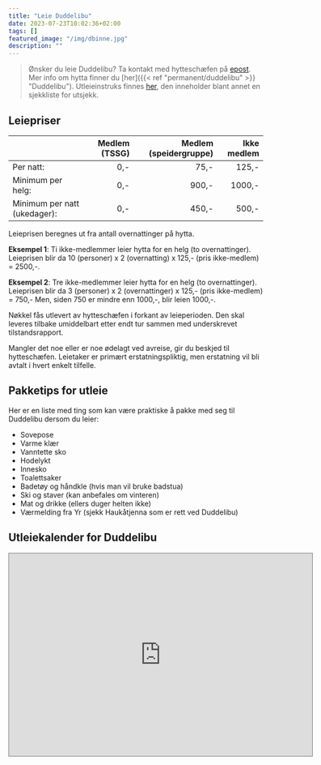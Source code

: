 ```yaml
---
title: "Leie Duddelibu"
date: 2023-07-23T10:02:36+02:00
tags: []
featured_image: "/img/dbinne.jpg"
description: ""
---
```


> Ønsker du leie Duddelibu? Ta kontakt med hytteschæfen på [epost](mailto:duddelibu@tssg.no).
> Mer info om hytta finner du [her]({{< ref "permanent/duddelibu" >}} "Duddelibu").
> Utleieinstruks finnes [her](/doc/utleieinstruks_no.pdf), den inneholder blant annet en sjekkliste for utsjekk.

## Leiepriser

| | Medlem (TSSG) | Medlem (speidergruppe) | Ikke medlem |
|:---|---:|---:|---:|
| Per natt: | 0,- | 75,- | 125,- |
| Minimum per helg: | 0,- | 900,- | 1000,- |
| Minimum per natt (ukedager): | 0,- | 450,- | 500,- |

Leieprisen beregnes ut fra antall overnattinger på hytta.

**Eksempel 1**: Ti ikke-medlemmer leier hytta for en helg (to overnattinger).
Leieprisen blir da 10 (personer) x 2 (overnatting) x 125,- (pris ikke-medlem) = 2500,-.

**Eksempel 2**: Tre ikke-medlemmer leier hytta for en helg (to overnattinger).
Leieprisen blir da 3 (personer) x 2 (overnattinger) x 125,- (pris ikke-medlem) = 750,-
Men, siden 750 er mindre enn 1000,-, blir leien 1000,-.

Nøkkel fås utlevert av hytteschæfen i forkant av leieperioden.
Den skal leveres tilbake umiddelbart etter endt tur sammen med underskrevet tilstandsrapport.

Mangler det noe eller er noe ødelagt ved avreise, gir du beskjed til hytteschæfen.
Leietaker er primært erstatningspliktig, men erstatning vil bli avtalt i hvert enkelt tilfelle.

## Pakketips for utleie

Her er en liste med ting som kan være praktiske å pakke med seg til Duddelibu dersom du leier:

* Sovepose
* Varme klær
* Vanntette sko
* Hodelykt
* Innesko
* Toalettsaker
* Badetøy og håndkle (hvis man vil bruke badstua)
* Ski og staver (kan anbefales om vinteren)
* Mat og drikke (ellers duger helten ikke)
* Værmelding fra Yr (sjekk Haukåtjenna som er rett ved Duddelibu)

## Utleiekalender for Duddelibu

<!-- <iframe "https://calendar.google.com/calendar/embed?src=tssg.no_dcvqscs25kkor061ctmg41c1f8%40group.calendar.google.com&ctz=Europe%2FBerlin" > -->

<iframe src="https://calendar.google.com/calendar/embed?height=400&wkst=2&ctz=Europe%2FOslo&showPrint=0&src=dHNzZy5ub19kY3Zxc2NzMjVra29yMDYxY3RtZzQxYzFmOEBncm91cC5jYWxlbmRhci5nb29nbGUuY29t&color=%23F4511E" style="border:solid 1px #777" width="600" height="400" frameborder="0" scrolling="no" ></iframe>
